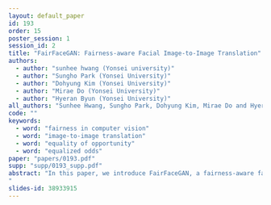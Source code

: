 ```yaml
---
layout: default_paper
id: 193
order: 15
poster_session: 1
session_id: 2
title: "FairFaceGAN: Fairness-aware Facial Image-to-Image Translation"
authors:
  - author: "sunhee hwang (Yonsei university)"
  - author: "Sungho Park (Yonsei University)"
  - author: "Dohyung Kim (Yonsei University)"
  - author: "Mirae Do (Yonsei University)"
  - author: "Hyeran Byun (Yonsei University)"
all_authors: "Sunhee Hwang, Sungho Park, Dohyung Kim, Mirae Do and Hyeran Byun"
code: ""
keywords:
  - word: "fairness in computer vision"
  - word: "image-to-image translation"
  - word: "equality of opportunity"
  - word: "equalized odds"
paper: "papers/0193.pdf"
supp: "supp/0193_supp.pdf"
abstract: "In this paper, we introduce FairFaceGAN, a fairness-aware facial Image-to-Image translation model, mitigating the problem of unwanted translation in protected attributes (e.g., gender, age, race) during facial attributes editing. Unlike existing models, FairFaceGAN learns fair representations with two separate latents - one related to the target attributes to translate, and the other unrelated to them. This strategy enables FairFaceGAN to separate the information about protected attributes and that of target attributes. It also prevents unwanted translation in protected attributes while target attributes editing. To evaluate the degree of fairness, we perform two types of experiments on CelebA dataset. First, we compare the fairness-aware classification performances when augmenting data by existing image translation methods and FairFaceGAN respectively. Moreover, we propose a new fairness metric, namely Fréchet Protected Attribute Distance (FPAD), which measures how well protected attributes are preserved. Experimental results demonstrate that FairFaceGAN shows consistent improvements in terms of fairness over the existing image translation models. Further, we also evaluate image translation performances, where FairFaceGAN shows competitive results, compared to those of existing methods.
"
slides-id: 38933915
---
```

